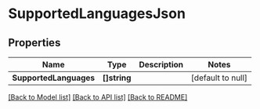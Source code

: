 # SupportedLanguagesJson

## Properties
Name | Type | Description | Notes
------------ | ------------- | ------------- | -------------
**SupportedLanguages** | **[]string** |  | [default to null]

[[Back to Model list]](../README.md#documentation-for-models) [[Back to API list]](../README.md#documentation-for-api-endpoints) [[Back to README]](../README.md)


